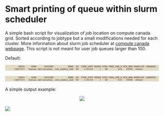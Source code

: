 # Smart printing of queue within slurm scheduler
A simple bash script for visualization of job location on compute canada grid. Sorted according to jobtype but a small modifications needed for each cluster. More information about slurm job scheduler at [compute canada webpage](https://docs.alliancecan.ca/wiki/Running_jobs). This script is not meant for user job queues larger than 100.

Default:
<p align="center">
  <img src="https://github.com/jiri-hostas/Slurm-queue-smart-printing/blob/master/graphics/Example.jpg">
</p>

![Alt text](http://github.com/jiri-hostas/Slurm-queue-smart-printing/blob/master/graphics/Example.jpg)


A simple output example:
<p align="center">
  <img src="https://github.com/jiri-hostas/Slurm-queue-smart-printing/blob/master/graphics/Output">
</p>


![](https://komarev.com/ghpvc/?username=jiri-hostas)
